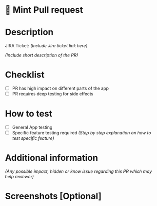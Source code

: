 # 🔧 Mint Pull request

# Description
JIRA Ticket:  _(Include Jira ticket link here)_

_(Include short description of the PR)_

# Checklist
- [ ] PR has high impact on different parts of the app
- [ ] PR requires deep testing for side effects

# How to test
- [ ] General App testing
- [ ] Specific feature testing required
_(Step by step explanation on how to test specific feature)_

# Additional information
_(Any possible impact, hidden or know issue regarding this PR which may help reviewer)_

# Screenshots [Optional]
